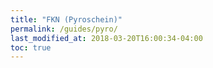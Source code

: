 ```yaml
---
title: "FKN (Pyroschein)"
permalink: /guides/pyro/
last_modified_at: 2018-03-20T16:00:34-04:00
toc: true
---
```

